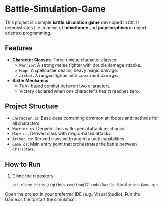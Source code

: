 # Battle-Simulation-Game

This project is a simple **battle simulation game** developed in C#. It demonstrates the concept of **inheritance** and **polymorphism** in object-oriented programming.

## Features

- **Character Classes**: Three unique character classes:
  - `Warrior`: A strong melee fighter with double damage attacks.
  - `Mage`: A spellcaster dealing heavy magic damage.
  - `Archer`: A ranged fighter with consistent damage.
- **Battle Mechanics**:
  - Turn-based combat between two characters.
  - Victory declared when one character's health reaches zero.

## Project Structure

- `Character.cs`: Base class containing common attributes and methods for all characters.
- `Warrior.cs`: Derived class with special attack mechanics.
- `Mage.cs`: Derived class with magic-based attacks.
- `Archer.cs`: Derived class with ranged attack capabilities.
- `Game.cs`: Main entry point that orchestrates the battle between characters.

## How to Run

1. Clone the repository:
   ```bash
   git clone https://github.com/thug77-code/Battle-Simulation-Game.git

Open the project in your preferred IDE (e.g., Visual Studio).
Run the Game.cs file to start the simulation.
